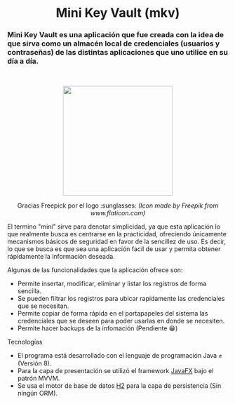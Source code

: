 <h1 align="center">Mini Key Vault (mkv)</h1>

### Mini Key Vault es una aplicación que fue creada con la idea de que sirva como un almacén local de credenciales (usuarios y contraseñas) de las distintas aplicaciones que uno utilice en su día a día.

<br>
<p align="center">
 <img src="https://user-images.githubusercontent.com/22823767/134610621-af4fb670-89d7-4ff8-89a7-2907afd1dab8.png" width="250" height="250" />
</p>
<p align="center">
 Gracias Freepick por el logo :sunglasses: <i>(Icon made by Freepik from www.flaticon.com)</i>
</p>

El termino "mini" sirve para denotar simplicidad, ya que esta aplicación lo que realmente busca es centrarse en la practicidad, ofreciendo únicamente mecanismos básicos de seguridad en favor de la sencillez de uso. Es decir, lo que se busca es que sea una aplicación facil de usar y permita obtener rápidamente la información deseada.

Algunas de las funcionalidades que la aplicación ofrece son:

* Permite insertar, modificar, eliminar y listar los registros de forma sencilla.
* Se pueden filtrar los registros para ubicar rapidamente las credenciales que se necesitan.
* Permite copiar de forma rápida en el portapapeles del sistema las credenciales que se deseen para poder usarlas en donde se necesiten.
* Permite hacer backups de la infomación (Pendiente :grin:)

Tecnologías
* El programa está desarrollado con el lenguaje de programación Java :fist: (Versión 8).
* Para la capa de presentación se utilizó el framework [JavaFX](https://openjfx.io) bajo el patrón MVVM.
* Se usa el motor de base de datos [H2](https://www.h2database.com/html/main.html) para la capa de persistencia (Sin ningún ORM).

